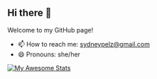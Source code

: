 ## Hi there 👋
Welcome to my GitHub page!
- 📫 How to reach me: sydneypelz@gmail.com
- 😄 Pronouns: she/her

[![My Awesome Stats](https://awesome-github-stats.azurewebsites.net/user-stats/sydneypelz?cardType=level&theme=calm&preferLogin=false)](https://git.io/awesome-stats-card)

<!--
**sydneypelz/sydneypelz** is a ✨ _special_ ✨ repository because its `README.md` (this file) appears on your GitHub profile.

Here are some ideas to get you started:

- 🔭 I’m currently working on ...
- 🌱 I’m currently learning ...
- 👯 I’m looking to collaborate on ...
- 🤔 I’m looking for help with ...
- 💬 Ask me about ...
- 📫 How to reach me: sydneypelz@gmail.com
- 😄 Pronouns: she/her
- ⚡ Fun fact: ...
-->
